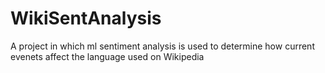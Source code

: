 # WikiSentAnalysis
A project in which ml sentiment analysis is used to determine how current evenets affect the language used on Wikipedia
